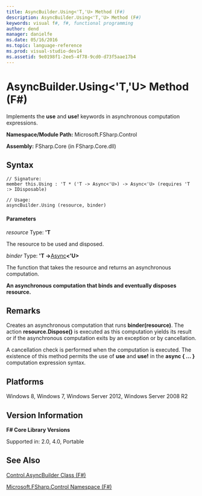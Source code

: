 ```yaml
---
title: AsyncBuilder.Using<'T,'U> Method (F#)
description: AsyncBuilder.Using<'T,'U> Method (F#)
keywords: visual f#, f#, functional programming
author: dend
manager: danielfe
ms.date: 05/16/2016
ms.topic: language-reference
ms.prod: visual-studio-dev14
ms.assetid: 9e0198f1-2ee5-4f78-9cd0-d73f5aae17b4 
---
```


# AsyncBuilder.Using<'T,'U> Method (F#)

Implements the **use** and **use!** keywords in asynchronous computation expressions.

**Namespace/Module Path:** Microsoft.FSharp.Control

**Assembly:** FSharp.Core (in FSharp.Core.dll)


## Syntax

```
// Signature:
member this.Using : 'T * ('T -> Async<'U>) -> Async<'U> (requires 'T :> IDisposable)

// Usage:
asyncBuilder.Using (resource, binder)
```

#### Parameters
*resource*
Type: **'T**


The resource to be used and disposed.


*binder*
Type: **'T -&gt;**[Async](https://msdn.microsoft.com/library/e0b28ea2-dea5-4021-b2b9-d7d4761babde)**&lt;'U&gt;**


The function that takes the resource and returns an asynchronous computation.



**An asynchronous computation that binds and eventually disposes resource.**
## Remarks
Creates an asynchronous computation that runs **binder(resource)**. The action **resource.Dispose()** is executed as this computation yields its result or if the asynchronous computation exits by an exception or by cancellation.

A cancellation check is performed when the computation is executed. The existence of this method permits the use of **use** and **use!** in the **async { ... }** computation expression syntax.


## Platforms
Windows 8, Windows 7, Windows Server 2012, Windows Server 2008 R2


## Version Information
**F# Core Library Versions**

Supported in: 2.0, 4.0, Portable




## See Also
[Control.AsyncBuilder Class &#40;F&#35;&#41;](Control.AsyncBuilder-Class-%5BFSharp%5D.md)

[Microsoft.FSharp.Control Namespace &#40;F&#35;&#41;](Microsoft.FSharp.Control-Namespace-%5BFSharp%5D.md)

